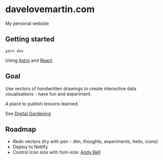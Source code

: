 # davelovemartin.com

My personal website

## Getting started

`yarn dev`

Using [Astro](https://docs.astro.build/en/getting-started/) and [React](https://beta.reactjs.org/learn).

## Goal

Use vectors of handwritten drawings to create interactive data visualisations - have fun and experiment.

A place to publish lessons learned.

See [Digital Gardening](https://maggieappleton.com/garden-history)

## Roadmap

- Redo vectors (try with pen - dlm, thoughts, experiments, hello, icons)
- Deploy to Netlify
- Control Icon size with font-size: [Andy Bell](https://archive.hankchizljaw.com/links/121/)
